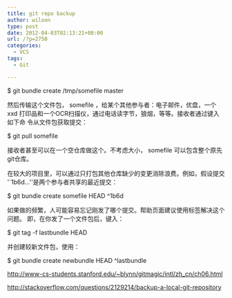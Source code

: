 ```yaml
---
title: git repo backup
author: wiloon
type: post
date: 2012-04-03T02:13:21+00:00
url: /?p=2750
categories:
  - VCS
tags:
  - Git

---
```

$ git bundle create /tmp/somefile master

然后传输这个文件包， somefile ，给某个其他参与者：电子邮件，优盘，一个 xxd 打印品和一个OCR扫描仪，通过电话读字节，狼烟，等等。接收者通过键入如下命 令从文件包获取提交：

$ git pull somefile
  
接收者甚至可以在一个空仓库做这个。不考虑大小， somefile 可以包含整个原先 git仓库。

在较大的项目里，可以通过只打包其他仓库缺少的变更消除浪费。例如，假设提交 '\`1b6d…''是两个参与者共享的最近提交：

$ git bundle create somefile HEAD ^1b6d
  
如果做的频繁，人可能容易忘记刚发了哪个提交。帮助页面建议使用标签解决这个问题。 即，在你发了一个文件包后，键入：

$ git tag -f lastbundle HEAD
  
并创建较新文件包，使用：

$ git bundle create newbundle HEAD ^lastbundle



<http://www-cs-students.stanford.edu/~blynn/gitmagic/intl/zh_cn/ch06.html>

<http://stackoverflow.com/questions/2129214/backup-a-local-git-repository>